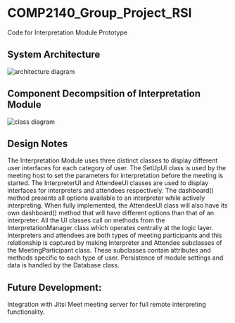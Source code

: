 # COMP2140_Group_Project_RSI

Code for Interpretation Module Prototype

## System Architecture
![architecture diagram](https://i.imgur.com/6InkB4e.png)

## Component Decompsition of Interpretation Module
![class diagram](https://i.imgur.com/jc1jUZS.png)

## Design Notes
The Interpretation Module uses three distinct classes to display different user interfaces for each category of user. The SetUpUI class is used by the meeting host to set the parameters for interpretation before the meeting is started. The InterpreterUI and AttendeeUI classes are used to display interfaces for interpreters and attendees respectively. The dashboard() method presents all options available to an interpreter while actively interpreting. When fully implemented, the AttendeeUI class will also have its own dashboard() method that will have different options than that of an interpreter. All the UI classes call on methods from the InterpretationManager class which operates centrally at the logic layer. Interpreters and attendees are both types of meeting participants and this relationship is captured by making Interpreter and Attendee subclasses of the MeetingParticipant class. These subclasses contain attributes and methods specific to each type of user. Persistence of module settings and data is handled by the Database class.

## Future Development:
Integration with Jitsi Meet meeting server for full remote interpreting functionality.
